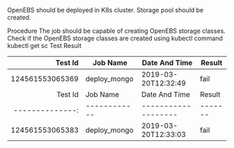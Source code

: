 OpenEBS should be deployed in K8s cluster.
Storage pool should be created.

Procedure
The job should be capable of creating OpenEBS storage classes.
Check if the OpenEBS storage classes are created using kubectl command kubectl get sc
Test Result


|    Test Id    |  Job Name  |   Date And Time   |Result |
|--------------:|------------|-------------------|-------|
|124561553065369|deploy_mongo|2019-03-20T12:32:49|fail   |
|    Test Id    |  Job Name  |   Date And Time   |Result |
|--------------:|------------|-------------------|-------|
|124561553065383|deploy_mongo|2019-03-20T12:33:03|fail   |
